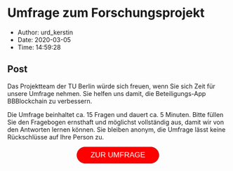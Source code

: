 # Umfrage zum Forschungsprojekt

- Author: urd_kerstin
- Date: 2020-03-05
- Time: 14:59:28

## Post


<p>Das Projektteam der TU Berlin würde sich freuen, wenn Sie sich Zeit für unsere Umfrage nehmen. Sie helfen uns damit, die Beteiligungs-App BBBlockchain zu verbessern.</p>



<p>Die Umfrage beinhaltet ca. 15&nbsp;Fragen und dauert ca. 5 Minuten. Bitte füllen Sie den Fragebogen ernsthaft und möglichst vollständig aus, damit wir von den Antworten lernen können. Sie bleiben anonym, die Umfrage lässt keine Rückschlüsse auf Ihre Person zu.</p>



<center><a target="_blank" href="https://easy-feedback.de/umfrage/1194496/e8iX2k-multi-60289" style="background-color:#ff0000; border-radius:28px; border:1px solid #ab1919; display:inline-block; cursor:pointer; color:#ffffff; font-family:Arial; font-size:17px; padding:8px 31px; text-decoration:none;" rel="noopener noreferrer">ZUR UMFRAGE</a></center>

